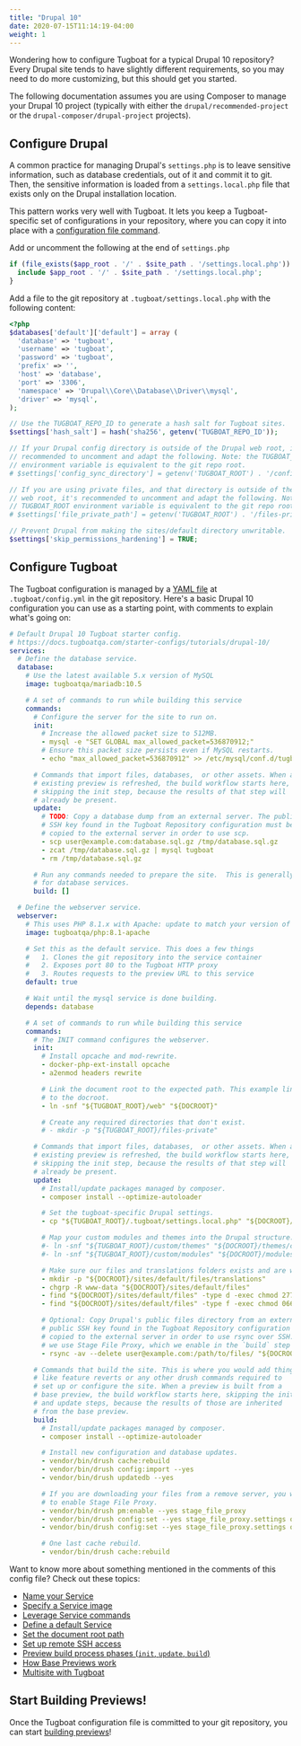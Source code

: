 ```yaml
---
title: "Drupal 10"
date: 2020-07-15T11:14:19-04:00
weight: 1
---
```


Wondering how to configure Tugboat for a typical Drupal 10 repository? Every Drupal site tends to have slightly
different requirements, so you may need to do more customizing, but this should get you started.

The following documentation assumes you are using Composer to manage your Drupal 10 project (typically with either the
`drupal/recommended-project` or the `drupal-composer/drupal-project` projects).

## Configure Drupal

A common practice for managing Drupal's `settings.php` is to leave sensitive information, such as database credentials,
out of it and commit it to git. Then, the sensitive information is loaded from a `settings.local.php` file that exists
only on the Drupal installation location.

This pattern works very well with Tugboat. It lets you keep a Tugboat-specific set of configurations in your repository,
where you can copy it into place with a
[configuration file command](/setting-up-services/how-to-set-up-services/leverage-service-commands/).

Add or uncomment the following at the end of `settings.php`

```php
if (file_exists($app_root . '/' . $site_path . '/settings.local.php')) {
  include $app_root . '/' . $site_path . '/settings.local.php';
}
```

Add a file to the git repository at `.tugboat/settings.local.php` with the following content:

```php
<?php
$databases['default']['default'] = array (
  'database' => 'tugboat',
  'username' => 'tugboat',
  'password' => 'tugboat',
  'prefix' => '',
  'host' => 'database',
  'port' => '3306',
  'namespace' => 'Drupal\\Core\\Database\\Driver\\mysql',
  'driver' => 'mysql',
);

// Use the TUGBOAT_REPO_ID to generate a hash salt for Tugboat sites.
$settings['hash_salt'] = hash('sha256', getenv('TUGBOAT_REPO_ID'));

// If your Drupal config directory is outside of the Drupal web root, it's
// recommended to uncomment and adapt the following. Note: the TUGBOAT_ROOT
// environment variable is equivalent to the git repo root.
# $settings['config_sync_directory'] = getenv('TUGBOAT_ROOT') . '/config';

// If you are using private files, and that directory is outside of the Drupal
// web root, it's recommended to uncomment and adapt the following. Note: the
// TUGBOAT_ROOT environment variable is equivalent to the git repo root.
# $settings['file_private_path'] = getenv('TUGBOAT_ROOT') . '/files-private';

// Prevent Drupal from making the sites/default directory unwritable.
$settings['skip_permissions_hardening'] = TRUE;
```

## Configure Tugboat

The Tugboat configuration is managed by a [YAML file](/setting-up-tugboat/create-a-tugboat-config-file/) at
`.tugboat/config.yml` in the git repository. Here's a basic Drupal 10 configuration you can use as a starting point,
with comments to explain what's going on:

```yaml
# Default Drupal 10 Tugboat starter config.
# https://docs.tugboatqa.com/starter-configs/tutorials/drupal-10/
services:
  # Define the database service.
  database:
    # Use the latest available 5.x version of MySQL
    image: tugboatqa/mariadb:10.5

    # A set of commands to run while building this service
    commands:
      # Configure the server for the site to run on.
      init:
        # Increase the allowed packet size to 512MB.
        - mysql -e "SET GLOBAL max_allowed_packet=536870912;"
        # Ensure this packet size persists even if MySQL restarts.
        - echo "max_allowed_packet=536870912" >> /etc/mysql/conf.d/tugboat.cnf

      # Commands that import files, databases,  or other assets. When an
      # existing preview is refreshed, the build workflow starts here,
      # skipping the init step, because the results of that step will
      # already be present.
      update:
        # TODO: Copy a database dump from an external server. The public
        # SSH key found in the Tugboat Repository configuration must be
        # copied to the external server in order to use scp.
        - scp user@example.com:database.sql.gz /tmp/database.sql.gz
        - zcat /tmp/database.sql.gz | mysql tugboat
        - rm /tmp/database.sql.gz

      # Run any commands needed to prepare the site.  This is generally not needed
      # for database services.
      build: []

  # Define the webserver service.
  webserver:
    # This uses PHP 8.1.x with Apache: update to match your version of PHP.
    image: tugboatqa/php:8.1-apache

    # Set this as the default service. This does a few things
    #   1. Clones the git repository into the service container
    #   2. Exposes port 80 to the Tugboat HTTP proxy
    #   3. Routes requests to the preview URL to this service
    default: true

    # Wait until the mysql service is done building.
    depends: database

    # A set of commands to run while building this service
    commands:
      # The INIT command configures the webserver.
      init:
        # Install opcache and mod-rewrite.
        - docker-php-ext-install opcache
        - a2enmod headers rewrite

        # Link the document root to the expected path. This example links /web
        # to the docroot.
        - ln -snf "${TUGBOAT_ROOT}/web" "${DOCROOT}"

        # Create any required directories that don't exist.
        # - mkdir -p "${TUGBOAT_ROOT}/files-private"

      # Commands that import files, databases,  or other assets. When an
      # existing preview is refreshed, the build workflow starts here,
      # skipping the init step, because the results of that step will
      # already be present.
      update:
        # Install/update packages managed by composer.
        - composer install --optimize-autoloader

        # Set the tugboat-specific Drupal settings.
        - cp "${TUGBOAT_ROOT}/.tugboat/settings.local.php" "${DOCROOT}/sites/default/settings.local.php"

        # Map your custom modules and themes into the Drupal structure.
        #- ln -snf "${TUGBOAT_ROOT}/custom/themes" "${DOCROOT}/themes/custom"
        #- ln -snf "${TUGBOAT_ROOT}/custom/modules" "${DOCROOT}/modules/custom"

        # Make sure our files and translations folders exists and are writable.
        - mkdir -p "${DOCROOT}/sites/default/files/translations"
        - chgrp -R www-data "${DOCROOT}/sites/default/files"
        - find "${DOCROOT}/sites/default/files" -type d -exec chmod 2775 {} \;
        - find "${DOCROOT}/sites/default/files" -type f -exec chmod 0664 {} \;

        # Optional: Copy Drupal's public files directory from an external server. The
        # public SSH key found in the Tugboat Repository configuration must be
        # copied to the external server in order to use rsync over SSH.  More commonly
        # we use Stage File Proxy, which we enable in the `build` step below.
        - rsync -av --delete user@example.com:/path/to/files/ "${DOCROOT}/sites/default/files/"

      # Commands that build the site. This is where you would add things
      # like feature reverts or any other drush commands required to
      # set up or configure the site. When a preview is built from a
      # base preview, the build workflow starts here, skipping the init
      # and update steps, because the results of those are inherited
      # from the base preview.
      build:
        # Install/update packages managed by composer.
        - composer install --optimize-autoloader

        # Install new configuration and database updates.
        - vendor/bin/drush cache:rebuild
        - vendor/bin/drush config:import --yes
        - vendor/bin/drush updatedb --yes

        # If you are downloading your files from a remove server, you won't need
        # to enable Stage File Proxy.
        - vendor/bin/drush pm:enable --yes stage_file_proxy
        - vendor/bin/drush config:set --yes stage_file_proxy.settings origin "http://www.example.com"
        - vendor/bin/drush config:set --yes stage_file_proxy.settings origin_dir "sites/default/files"

        # One last cache rebuild.
        - vendor/bin/drush cache:rebuild
```

Want to know more about something mentioned in the comments of this config file? Check out these topics:

- [Name your Service](/setting-up-services/how-to-set-up-services/name-your-service/)
- [Specify a Service image](/setting-up-services/how-to-set-up-services/specify-a-service-image/)
- [Leverage Service commands](/setting-up-services/how-to-set-up-services/leverage-service-commands/)
- [Define a default Service](/setting-up-services/how-to-set-up-services/define-a-default-service/)
- [Set the document root path](/setting-up-services/how-to-set-up-services/set-the-document-root-path/)
- [Set up remote SSH access](/setting-up-tugboat/select-repo-settings/#set-up-remote-ssh-access)
- [Preview build process phases (`init`, `update`, `build`)](/building-a-preview/preview-deep-dive/how-previews-work/#the-build-process-explained)
- [How Base Previews work](/building-a-preview/preview-deep-dive/how-previews-work/#how-base-previews-work)
- [Multisite with Tugboat](https://www.tugboatqa.com/blog/multisite-with-tugboat)

## Start Building Previews!

Once the Tugboat configuration file is committed to your git repository, you can start
[building previews](/building-a-preview/administer-previews/build-previews/)!

